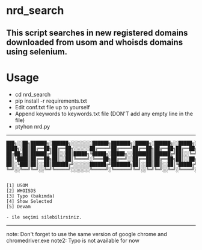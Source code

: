 # nrd_search
This script searches in new registered domains downloaded from usom and whoisds domains using selenium.
------
# Usage
- cd nrd_search
- pip install -r requirements.txt
- Edit conf.txt file up to yourself
- Append keywords to keywords.txt file (DON'T add any empty line in the file)
- ptyhon nrd.py
------ 

    ███╗░░██╗██████╗░██████╗░░░░░░░░██████╗███████╗░█████╗░██████╗░░█████╗░██╗░░██╗
    ████╗░██║██╔══██╗██╔══██╗░░░░░░██╔════╝██╔════╝██╔══██╗██╔══██╗██╔══██╗██║░░██║
    ██╔██╗██║██████╔╝██║░░██║█████╗╚█████╗░█████╗░░███████║██████╔╝██║░░╚═╝███████║
    ██║╚████║██╔══██╗██║░░██║╚════╝░╚═══██╗██╔══╝░░██╔══██║██╔══██╗██║░░██╗██╔══██║
    ██║░╚███║██║░░██║██████╔╝░░░░░░██████╔╝███████╗██║░░██║██║░░██║╚█████╔╝██║░░██║
    ╚═╝░░╚══╝╚═╝░░╚═╝╚═════╝░░░░░░░╚═════╝░╚══════╝╚═╝░░╚═╝╚═╝░░╚═╝░╚════╝░╚═╝░░╚═╝


    [1] USOM
    [2] WHOISDS
    [3] Typo (bakımda)
    [4] Show Selected
    [5] Devam

    - ile seçimi silebilirsiniz.

------
note: Don't forget to use the same version of google chrome and chromedriver.exe
note2: Typo is not available for now
